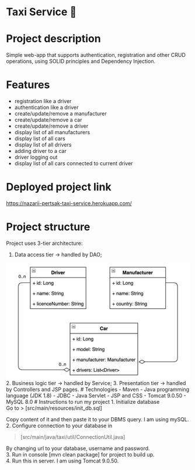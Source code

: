 # Taxi Service :oncoming_taxi:
# Project description
Simple web-app that supports authentication, registration and other CRUD operations, using SOLID principles and Dependency Injection.
# Features
- registration like a driver
- authentication like a driver
- create/update/remove a manufacturer
- create/update/remove a car
- create/update/remove a driver
- display list of all manufacturers
- display list of all cars
- display list of all drivers
- adding driver to a car
- driver logging out
- display list of all cars connected to current driver
# Deployed project link
https://nazarii-pertsak-taxi-service.herokuapp.com/
# Project structure
Project uses 3-tier architecture:
1. Data access tier -> handled by DAO;
<img src="taxi_models_diagram.jpeg">
2. Business logic tier -> handled by Service;
3. Presentation tier -> handled by Controllers and JSP pages.
# Technologies
- Maven
- Java programming language (JDK 1.8)
- JDBC
- Java Servlet
- JSP and CSS
- Tomcat 9.0.50
- MySQL 8.0
# Instructions to run my project
1. Initialize database <br/>
   Go to
> [src/main/resources/init_db.sql]

Copy content of it and then paste it to your DBMS query. I am using mySQL. <br/>
2. Configure connection to your database in
> [src/main/java/taxi/util/ConnectionUtil.java]

By changing url to your database, username and password. <br/>
3. Run in console [mvn clean package] for project to build up. <br/>
4. Run this in server. I am using Tomcat 9.0.50. <br/>
